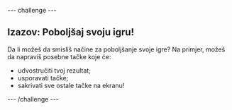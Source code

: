 \--- challenge \---

## Izazov: Poboljšaj svoju igru!

Da li možeš da smisliš načine za poboljšanje svoje igre? Na primjer, možeš da napraviš posebne tačke koje će:

+ udvostručiti tvoj rezultat;
+ usporavati tačke;
+ sakrivati sve ostale tačke na ekranu!

\--- /challenge \---